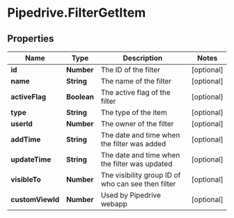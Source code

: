 # Pipedrive.FilterGetItem

## Properties

Name | Type | Description | Notes
------------ | ------------- | ------------- | -------------
**id** | **Number** | The ID of the filter | [optional] 
**name** | **String** | The name of the filter | [optional] 
**activeFlag** | **Boolean** | The active flag of the filter | [optional] 
**type** | **String** | The type of the item | [optional] 
**userId** | **Number** | The owner of the filter | [optional] 
**addTime** | **String** | The date and time when the filter was added | [optional] 
**updateTime** | **String** | The date and time when the filter was updated | [optional] 
**visibleTo** | **Number** | The visibility group ID of who can see then filter | [optional] 
**customViewId** | **Number** | Used by Pipedrive webapp | [optional] 


